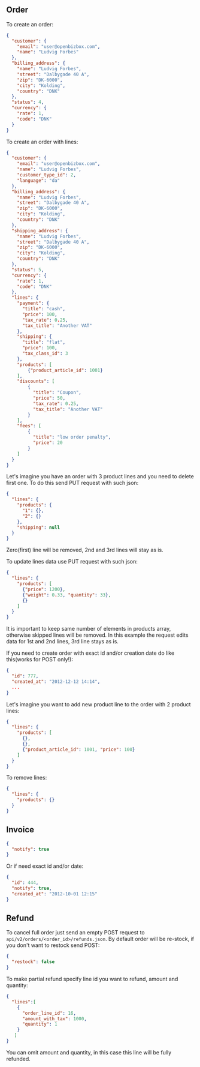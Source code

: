 ## Order

To create an order:
```json
{
  "customer": {
    "email": "user@openbizbox.com",
    "name": "Ludvig Forbes"
  },
  "billing_address": {
    "name": "Ludvig Forbes",
    "street": "Dalbygade 40 A",
    "zip": "DK-6000",
    "city": "Kolding",
    "country": "DNK"
  },
  "status": 4,
  "currency": {
    "rate": 1,
    "code": "DNK"
  }
}
```


To create an order with lines:

```json
{
  "customer": {
    "email": "user@openbizbox.com",
    "name": "Ludvig Forbes",
    "customer_type_id": 2,
    "language": "da"
  },
  "billing_address": {
    "name": "Ludvig Forbes",
    "street": "Dalbygade 40 A",
    "zip": "DK-6000",
    "city": "Kolding",
    "country": "DNK"
  },
  "shipping_address": {
    "name": "Ludvig Forbes",
    "street": "Dalbygade 40 A",
    "zip": "DK-6000",
    "city": "Kolding",
    "country": "DNK"
  },
  "status": 5,
  "currency": {
    "rate": 1,
    "code": "DNK"
  },
  "lines": {
    "payment": {
      "title": "cash",
      "price": 100,
      "tax_rate": 0.25,
      "tax_title": "Another VAT"
    },
    "shipping": {
      "title": "flat",
      "price": 100,
      "tax_class_id": 3
    },
    "products": [
        {"product_article_id": 1001}
    ],
    "discounts": [
        {
          "title": "Coupon",
          "price": 50,
          "tax_rate": 0.25,
          "tax_title": "Another VAT"
        }
    ],
    "fees": [
        {
          "title": "low order penalty",
          "price": 20
        }
    ]
  }
}
```

Let's imagine you have an order with 3 product lines and you need to delete first one. To do this send PUT request with such json:
```json
{
  "lines": {
    "products": {
      "1": {},
      "2": {}
    },
    "shipping": null
  }
}
```
Zero(first) line will be removed, 2nd and 3rd lines will stay as is.

To update lines data use PUT request with such json:
```json
{
  "lines": {
    "products": [
      {"price": 1200},
      {"weight": 0.33, "quantity": 33},
      {}
    ]
  }
}
```
It is important to keep same number of elements in products array, otherwise skipped lines will be removed. In this example the request edits data for 1st and 2nd lines, 3rd line stays as is.

If you need to create order with exact id and/or creation date do like this(works for POST only!):
```json
{
  "id": 777,
  "created_at": "2012-12-12 14:14",
  ...
}
```

Let's imagine you want to add new product line to the order with 2 product lines:
```json
{
  "lines": {
    "products": [
      {},
      {},
      {"product_article_id": 1001, "price": 100}
    ]
  }
}
```

To remove lines:
```json
{
  "lines": {
    "products": {}
  }
}
```

## Invoice

```json
{
  "notify": true
}
```

Or if need exact id and/or date:
```json
{
  "id": 444,
  "notify": true,
  "created_at": "2012-10-01 12:15"
}
```


## Refund

To cancel full order just send an empty POST request to `api/v2/orders/<order_id>/refunds.json`.
By default order will be re-stock, if you don't want to restock send POST:
```json
{
  "restock": false
}
```

To make partial refund specify line id you want to refund, amount and quantity:

```json
{
  "lines":[
    {
      "order_line_id": 16,
      "amount_with_tax": 1000,
      "quantity": 1
    }
   ]
}
```
You can omit amount and quantity, in this case this line will be fully refunded.